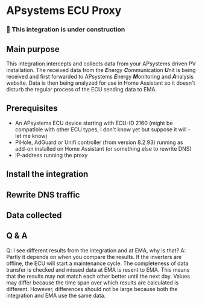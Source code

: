 # APsystems ECU Proxy

### &#x1F534; This integration is under construction

## Main purpose
This integration intercepts and collects data from your APsystems driven PV installation. 
The received data from the ***E***nergy ***C***ommunication ***U***nit is being received and first forwarded to APsystems ***E***nergy ***M***onitoring and ***A***nalysis website.
Data is then being analyzed for use in Home Assistant so it doesn't disturb the regular process of the ECU sending data to EMA.

## Prerequisites
- An APsystems ECU device starting with ECU-ID 2160 (might be compatible with other ECU types, I don't know yet but suppose it will - let me know)
- PiHole, AdGuard or Unifi controller (from version 8.2.93) running as add-on installed on Home Assistant (or something else to rewrite DNS)
- IP-address running the proxy

## Install the integration

## Rewrite DNS traffic

## Data collected

## Q & A
Q: I see different results from the integration and at EMA, why is that?
A: Partly it depends on when you compare the results. If the inverters are offline, the ECU will start a maintenance cycle. The completeness of data transfer is checked and missed data at EMA is resent to EMA. This means that the results may not match each other better until the next day. Values ​​may differ because the time span over which results are calculated is different. However, differences should not be large because both the integration and EMA use the same data.
